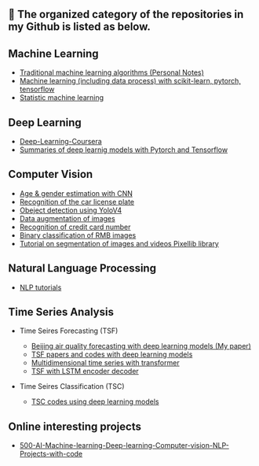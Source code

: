 ## 👋 The organized category of the repositories in my Github is listed as below.

## Machine Learning
- [Traditional machine learning algorithms (Personal Notes)](https://github.com/JimengShi/Machine-Learning-Algorithms)
- [Machine learning (including data process) with scikit-learn, pytorch, tensorflow](https://github.com/JimengShi/machine-learning)
- [Statistic machine learning](https://github.com/JimengShi/Codes-for-Statistics-Learning-Method)


## Deep Learning
- [Deep-Learning-Coursera](https://github.com/JimengShi/Deep-Learning-Coursera)
- [Summaries of deep learnig models with Pytorch and Tensorflow](https://github.com/JimengShi/Deep-Learning-Models)


## Computer Vision
- [Age & gender estimation with CNN ](https://github.com/JimengShi/Project-age-estimation-pytorch)
- [Recognition of the car license plate](https://github.com/JimengShi/License-Plate-Recognition-Using-OpenCV)
- [Obeject detection using YoloV4](https://github.com/JimengShi/Object-Detection-Using-YOLOv4)
- [Data augmentation of images](https://github.com/JimengShi/Data-Augmentation-by-Image-Transforms)
- [Recognition of credit card number](https://github.com/JimengShi/Credit-Card-Number-Recognition)
- [Binary classification of RMB images](https://github.com/JimengShi/Classification-Model-of-RMB-Image)
- [Tutorial on segmentation of images and videos Pixellib library](https://github.com/JimengShi/PixelLib)


## Natural Language Processing
- [NLP tutorials](https://github.com/JimengShi/NLP-Tutorial)


## Time Series Analysis
- Time Seires Forecasting (TSF)
  - [Beijing air quality forecasting with deep learning models (My paper)](https://github.com/JimengShi/Time-Series-Forecasting-Deep-Learning)
  - [TSF papers and codes with deep learning models](https://github.com/JimengShi/deep-learning-time-series)
  - [Multidimensional time series with transformer](https://github.com/JimengShi/Multidimensional-time-series-with-transformer)
  - [TSF with LSTM encoder decoder](https://github.com/JimengShi/LSTM_encoder_decoder)


- Time Seires Classification (TSC)
  - [TSC codes using deep learning models](https://github.com/JimengShi/dl-4-tsc)

## Online interesting projects
- [500-AI-Machine-learning-Deep-learning-Computer-vision-NLP-Projects-with-code](https://github.com/JimengShi/500-AI-Machine-learning-Deep-learning-Computer-vision-NLP-Projects-with-code)
